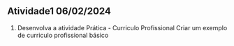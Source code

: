 
## Atividade1 06/02/2024

1. Desenvolva a atividade Prática - Curriculo Profissional
   Criar um exemplo de curriculo profissional básico